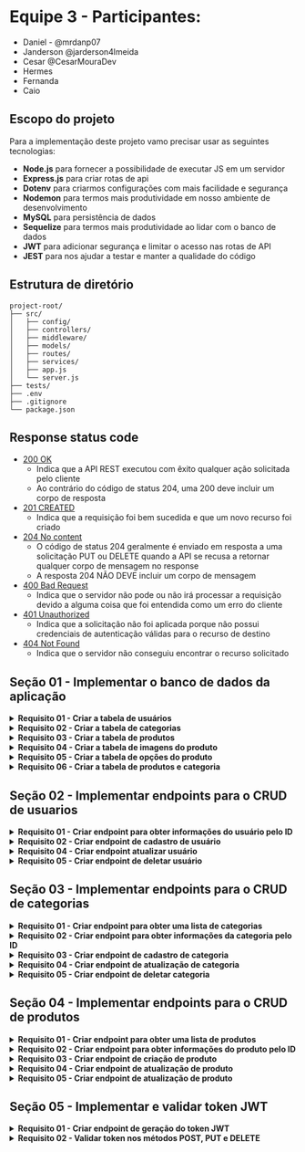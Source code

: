 # Equipe 3 - Participantes:
- Daniel - @mrdanp07
- Janderson @jarderson4lmeida
- Cesar @CesarMouraDev
- Hermes
- Fernanda
- Caio

## Escopo do projeto

Para a implementação deste projeto vamo precisar usar as seguintes tecnologias:

- **Node.js** para fornecer a possibilidade de executar JS em um servidor
- **Express.js** para criar rotas de api
- **Dotenv** para criarmos configurações com mais facilidade e segurança
- **Nodemon** para termos mais produtividade em nosso ambiente de desenvolvimento
- **MySQL** para persistência de dados
- **Sequelize** para termos mais produtividade ao lidar com o banco de dados 
- **JWT** para adicionar segurança e limitar o acesso nas rotas de API
- **JEST** para nos ajudar a testar e manter a qualidade do código

## Estrutura de diretório
```
project-root/
├── src/
│   ├── config/
│   ├── controllers/
│   ├── middleware/
│   ├── models/
│   ├── routes/
│   ├── services/
│   ├── app.js
│   └── server.js
├── tests/
├── .env
├── .gitignore
└── package.json
```

## Response status code
- [200 OK](https://developer.mozilla.org/pt-BR/docs/Web/HTTP/Status/200)
  - Indica que a API REST executou com êxito qualquer ação solicitada pelo cliente
  - Ao contrário do código de status 204, uma   200 deve incluir um corpo de resposta
- [201 CREATED](https://developer.mozilla.org/pt-BR/docs/Web/HTTP/Status/201)
  - Indica que a requisição foi bem sucedida e que um novo recurso foi criado
- [204 No content](https://developer.mozilla.org/pt-BR/docs/Web/HTTP/Status/204)
  - O código de status 204 geralmente é enviado em resposta a uma solicitação PUT ou DELETE quando a API se recusa a retornar qualquer corpo de mensagem no response
  - A resposta 204 NÃO DEVE incluir um corpo de mensagem
- [400 Bad Request](https://developer.mozilla.org/pt-BR/docs/Web/HTTP/Status/400)
  - Indica que o servidor não pode ou não irá processar a requisição devido a alguma coisa que foi entendida como um erro do cliente
- [401 Unauthorized](https://developer.mozilla.org/pt-BR/docs/Web/HTTP/Status/401)
  - Indica que a solicitação não foi aplicada porque não possui credenciais de autenticação válidas para o recurso de destino
- [404 Not Found](https://developer.mozilla.org/pt-BR/docs/Web/HTTP/Status/404)
  - Indica que o servidor não conseguiu encontrar o recurso solicitado


## Seção 01 - Implementar o banco de dados da aplicação

<details>
  <summary><strong>Requisito 01 - Criar a tabela de usuários</strong></summary><br>

O objetivo deste requisito é criar a tabela de usuários no banco de dados utilizando o Sequelize ORM. A tabela deve conter as colunas a seguir:

- **id**: Coluna do tipo INTEGER que representa a chave primária da tabela. Seu valor deve ser incrementado automaticamente pelo banco de dados
- **firstname**: Coluna do tipo STRING e de preenchimento obrigatório que armazena o primeiro nome do usuário
- **surname**: Coluna do tipo STRING e de preenchimento obrigatório que armazena o sobrenome do usuário.
- **email**: Coluna do tipo STRING e de preenchimento obrigatório que armazena o endereço de email do usuário
- **password**: Coluna do tipo STRING e de preenchimento obrigatório que armazena a senha do usuário. O valor a ser armazenado deve ser o hash da senha gerado pelo pacote bcrypt.

> Use a configuração `timestamps: true` do sequelize para gerar as colunas **created_at** e **updated_at**

</details>

<details>
  <summary><strong>Requisito 02 - Criar a tabela de categorias</strong></summary><br>

O objetivo deste requisito é criar a tabela de categorias no banco de dados utilizando o Sequelize ORM. A tabela deve conter as colunas a seguir:

- **id**: Coluna do tipo INTEGER que representa a chave primária da tabela. Seu valor deve ser incrementado automaticamente pelo banco de dados
- **name**: Coluna do tipo STRING e de preenchimento obrigatório que armazena o nome da categoria
- **slug**: Coluna do tipo STRING, e de preenchimento obrigatório que armazena o slug da categoria.
- **use_in_menu**: Coluna do tipo BOOLEAN e de preenchimento opcional que define se a categoria pode ser exibida no menu. Valor padrão deve ser 0.

> Use a configuração `timestamps: true` do sequelize para gerar as colunas **created_at** e **updated_at**

</details>

<details>
  <summary><strong>Requisito 03 - Criar a tabela de produtos</strong></summary><br>

O objetivo deste requisito é criar a tabela de produtos no banco de dados utilizando o Sequelize ORM. A tabela deve conter as colunas a seguir:

- **id**: Coluna do tipo INTEGER que representa a chave primária da tabela. Seu valor deve ser incrementado automaticamente pelo banco de dados
- **enabled**: Coluna do tipo BOOLEAN e de preenchimento opcional que define se o produto está habilitado (1) ou desabilitado (0). Valor padrão deve ser 0.
- **name**: Coluna do tipo STRING e de preenchimento obrigatório que armazena o nome do produto.
- **slug**: Coluna do tipo STRING e de preenchimento obrigatório que armazena o slug do produto.
- **use_in_menu**: Coluna do tipo BOOLEAN e de preenchimento opcional que define se a categoria pode ser exibida no menu. Valor padrão deve ser 0.
- **stock**: Coluna do tipo INTEGER e de preenchimento opcional que armazena a quantidade de produto disponível. Valor padrão deve ser 0.
- **description**: Coluna do tipo STRING e de preenchimento opcional que armazena a descrição do produto.
- **price**: Coluna do tipo FLOAT e de preenchimento obrigatório que armazena o preço do produto. 
- **price_with_discount**: Coluna do tipo FLOAT e de preenchimento obrigatório que armazena o preço do produto com desconto. 

> Use a configuração `timestamps: true` do sequelize para gerar as colunas **created_at** e **updated_at**

</details>

<details>
  <summary><strong>Requisito 04 - Criar a tabela de imagens do produto</strong></summary><br>

O objetivo deste requisito é criar a tabela de imagens dos produtos no banco de dados utilizando o Sequelize ORM. A tabela deve conter as colunas a seguir:

- **id**: Coluna do tipo INTEGER que representa a chave primária da tabela. Seu valor deve ser incrementado automaticamente pelo banco de dados
- **product_id**: Coluna do tipo INTEGER que representa a chave estrangeira da tabela. Seu valor deve ser uma referência de um valor existente na primary key da tabela de produtos
- **enabled**: Coluna do tipo BOOLEAN e de preenchimento opcional que define se o produto está habilitado (1) ou desabilitado (0). Valor padrão deve ser 0.
- **path**: Coluna do tipo STRING e de preenchimento obrigatório que armazena o caminho relativo da imagem salva no servidor.

</details>

<details>
  <summary><strong>Requisito 05 - Criar a tabela de opções do produto</strong></summary><br>

O objetivo deste requisito é criar a tabela de opções do produto no banco de dados utilizando o Sequelize ORM. A tabela deve conter as colunas a seguir:

- **id**: Coluna do tipo INTEGER que representa a chave primária da tabela. Seu valor deve ser incrementado automaticamente pelo banco de dados
- **product_id**: Coluna do tipo INTEGER e de preenchimento obrigatório que representa a chave estrangeira da tabela. Seu valor deve ser uma referência de um valor existente na primary key da tabela de produtos
- **title**: Coluna do tipo STRING e de preenchimento obrigatório que armazena o título da opção.
- **shape**: Coluna do tipo ENUM e de preenchimento opcional que armazena o formato em que a opção do produto deve ser renderizada. Essa coluna deve aceitar apenas dois valores (square ou circle). Valor padrão deve ser "square"
- **radius**: Coluna do tipo INTEGER e de preenchimento opcional que armazena o valor do `border-radius` da opção do produto. Valor padrão deve ser 0
- **type**: Coluna do tipo ENUM e de preenchimento opcional que armazena o tipo do input usado como opção. Essa coluna deve aceitar apenas dois valores (text ou color). Valor padrão deve ser "text"
- **values**: Coluna do tipo STRING e de preenchimento obrigatório que armazena todas as opção do produto separadas por vírgula.

</details>

<details>
  <summary><strong>Requisito 06 - Criar a tabela de produtos e categoria</strong></summary><br>

O objetivo deste requisito é criar a tabela de opções do produto no banco de dados utilizando o Sequelize ORM. A tabela deve conter as colunas a seguir:

- **product_id**: Coluna do tipo INTEGER e de preenchimento obrigatório que representa a chave estrangeira da tabela. Seu valor deve ser referência de um valor existente na primary key da tabela de produtos
- **category_id**: Coluna do tipo INTEGER e de preenchimento obrigatório que representa a chave estrangeira da tabela. Seu valor deve ser referência de um valor existente na primary key da tabela de categorias

</details>

## Seção 02 - Implementar endpoints para o CRUD de usuarios

<details>
  <summary><strong>Requisito 01 - Criar endpoint para obter informações do usuário pelo ID</strong></summary><br>
  
- GET /v1/user/:id

**Response body**
```json
{
  "id": 1,
  "firstname": "user firstname",
  "surname": "user surname",
  "email": "user@mail.com"
}  
```

**Response Status Code**
- 200 OK - Deve ser retornado quando a requisição foi bem sucedida
- 404 Not Found - Deve ser retornado quando o recurso solicitado não existe
</details>


<details>
  <summary><strong>Requisito 02 - Criar endpoint de cadastro de usuário</strong></summary><br>
  
- POST /v1/user

**Headers**
- Content-type: application/json

**Payload**

```json
{
  "firstname": "user firstname",
  "surname": "user surname",
  "email": "user@mail.com",
  "password": "123@123",
  "confirmPassword": "123@123",
}  
```

**Response Status Code**
- 201 Created - Deve ser retornado quando o cadastro for bem sucedido
- 400 Bad Request - Deve ser retornado quando a os dados da requisição estiverem incorretos
</details>

<details>
  <summary><strong>Requisito 04 - Criar endpoint atualizar usuário</strong></summary><br>

  - PUT /v1/user/:id

**Headers**
- Content-type: application/json

**Payload**
```json
{
  "firstname": "user firstname",
  "surname": "user surname",
  "email": "user@mail.com",
}  
```

**Response Status Code**
- 204 No Content - Deve ser retornado quando a requisição foi bem sucedida mas nenhum corpo deve ser retornado.
- 400 Bad Request - Deve ser retornado quando a os dados da requisição estiverem incorretos
- 401 Unauthorized - Deve ser retornado quando o token de autorização não for enviado ou estiver incorreto
- 404 Not Found - Deve ser retornado quando o recurso solicitado não existe
</details>


<details>
  <summary><strong>Requisito 05 - Criar endpoint de deletar usuário</strong></summary><br>

- DELETE /v1/user/:id

**Headers**
- Content-type: application/json

**Response Status Code**
- 204 No Content - Deve ser retornado quando a requisição foi bem sucedida mas nenhum corpo deve ser retornado.
- 401 Unauthorized - Deve ser retornado quando o token de autorização não for enviado ou estiver incorreto
- 404 Not Found - Deve ser retornado quando o recurso solicitado não existe

</details>

## Seção 03 - Implementar endpoints para o CRUD de categorias

<details>
  <summary><strong>Requisito 01 - Criar endpoint para obter uma lista de categorias</strong></summary><br>

- GET /v1/category/search

**Query params**
  - `limit=-1`
    - Query string para definir o limit de itens por página
    - Use `-1` como valor para buscar todos os itens
    - Padrão: 12
  - `page=1`
    - Query string para definir a paginação dos dados retornados
    - Quando `limit` receber `-1` a opção de `page` não tem nenhum efeito no resultado da busca e pode ser omitida da query string
    - Padrão: 1
  - `fields=name,slug`
    - Query string para limitar quais campos serão retornados
  - `use_in_menu=true`
    - Query string para filtrar apenas as categorias que podem aparecer no menu

**Response body**
```json
{
  "data": [
    {
      "id": 1,
      "name": "Shoes",
      "slug": "shoes",
      "use_in_menu": true
    },
    {
      "id": 2,
      "name": "Offers",
      "slug": "offers",
      "use_in_menu": true
    },
    {
      "id": 3,
      "name": "Black Friday",
      "slug": "black-friday",
      "use_in_menu": false
    }
  ],
  "total": 10,
  "limit": -1,
  "page": 1
}  
```

**Response Status Code**
- 200 OK - Deve ser retornado quando a requisição foi bem sucedida
- 400 Bad Request - Deve ser retornado quando a os dados da requisição estiverem incorretos
</details>

<details>
  <summary><strong>Requisito 02 - Criar endpoint para obter informações da categoria pelo ID</strong></summary><br>

- GET /v1/category/:id

**Response body**
```json
{
  "id": 1,
  "name": "Shoes",
  "slug": "shoes",
  "use_in_menu": true
}  
```

**Response Status Code**
- 200 OK - Deve ser retornado quando a requisição foi bem sucedida
- 404 Not Found - Deve ser retornado quando o recurso solicitado não existe
</details>


<details>
  <summary><strong>Requisito 03 - Criar endpoint de cadastro de categoria</strong></summary><br>

- POST /v1/category

**Headers**
- Content-type: application/json

**Payload**

```json
{
  "name": "Shoes",
  "slug": "shoes",
  "use_in_menu": true
}  
```

**Response Status Code**
- 201 Created - Deve ser retornado quando o cadastro for bem sucedido
- 400 Bad Request - Deve ser retornado quando a os dados da requisição estiverem incorretos
- 401 Unauthorized - Deve ser retornado quando o token de autorização não for enviado ou estiver incorreto
</details>

<details>
  <summary><strong>Requisito 04 - Criar endpoint de atualização de categoria</strong></summary><br>

- PUT /v1/category/:id

**Headers**
- Content-type: application/json

**Payload**
```json
{
  "name": "Shoes",
  "slug": "shoes",
  "use_in_menu": true
} 
```

**Response Status Code**
- 204 No Content - Deve ser retornado quando a requisição foi bem sucedida mas nenhum corpo deve ser retornado.
- 400 Bad Request - Deve ser retornado quando a os dados da requisição estiverem incorretos
- 401 Unauthorized - Deve ser retornado quando o token de autorização não for enviado ou estiver incorreto
- 404 Not Found - Deve ser retornado quando o recurso solicitado não existe
</details>

<details>
  <summary><strong>Requisito 05 - Criar endpoint de deletar categoria</strong></summary><br>

- DELETE /v1/category/:id

**Headers**
- Content-type: application/json

**Response Status Code**
- 204 No Content - Deve ser retornado quando a requisição foi bem sucedida mas nenhum corpo deve ser retornado.
- 401 Unauthorized - Deve ser retornado quando o token de autorização não for enviado ou estiver incorreto
- 404 Not Found - Deve ser retornado quando o recurso solicitado não existe
</details>

## Seção 04 - Implementar endpoints para o CRUD de produtos

<details>
  <summary><strong>Requisito 01 - Criar endpoint para obter uma lista de produtos</strong></summary><br>

- GET /v1/product/search

**Query params**
  - `limit=30`
    - Query string para definir o limit de itens por página
    - Use `-1` como valor para buscar todos os itens
    - Padrão: 12
  - `page=2`
    - Query string para definir a paginação dos dados retornados
    - Quando `limit` receber `-1` a opção de `page` não tem nenhum efeito no resultado da busca e pode ser omitida da query string
    - Padrão: 1
  - `fields=name,images,price`
    - Query string para limitar quais campos serão retornados
  - `match=Tênis`
    - Query string usada para filtrar o resultado de produtos por um termo que combine com o nome ou descrição do produto
  - `category_ids=15,24`
    - Query string usada para filtrar o resultado de produtos pelo ID das categorias
  - `price-range=100-200`
    - Query string para filtrar o resultado de produtos por uma determinada "janela" de preços 
  - `option[45]=GG,PP`
    - Query string para filtrar o resultado de produtos pelo valor das opções disponíveis

**Response body**
```json
{
  "data": [
    {
      "id": 1,
      "enabled": true,
      "name": "Produto 01",
      "slug": "produto-01",
      "stock": 10,
      "description": "Descrição do produto 01",
      "price": 119.90,
      "price_with_discount": 99.90,
      "category_ids": [1, 15, 24, 68],
      "images": [
        {
          "id": 1,
          "content": "https://store.com/media/product-01/image-01.png"
        },
        {
          "id": 2,
          "content": "https://store.com/media/product-01/image-02.png"
        },
        {
          "id": 3,
          "content": "https://store.com/media/product-01/image-02.jpg"
        }
      ],
      "options": [
        { 
          "id": 1
          ... 
        },
        { 
          "id": 2
          ... 
        }
      ]
    }
  ],
  "total": 120,
  "limit": 12,
  "page": 1,
}  
```
**Response Status Code**
- 200 OK - Deve ser retornado quando a requisição foi bem sucedida
- 400 Bad Request - Deve ser retornado quando a os dados da requisição estiverem incorretos
</details>

<details>
  <summary><strong>Requisito 02 - Criar endpoint para obter informações do produto pelo ID</strong></summary><br>

- GET /v1/product/:id

**Response body**
```json
{
  "id": 1,
  "enabled": true,
  "name": "Produto 01",
  "slug": "product-01",
  "stock": 10,
  "description": "Descrição do produto 01",
  "price": 119.90,
  "price_with_discount": 99.90,
  "category_ids": [1, 15, 24, 68],
  "images": [
    {
      "id": 1,
      "content": "https://store.com/media/product-01/image-01.png"
    },
    {
      "id": 2,
      "content": "https://store.com/media/product-01/image-02.png"
    },
    {
      "id": 3,
      "content": "https://store.com/media/product-01/image-02.jpg"
    }
  ],
  "options": [
    { 
      "id": 1
      ... 
    },
    { 
      "id": 2
      ... 
    }
  ]
}  
```

**Response Status Code**
- 200 OK - Deve ser retornado quando a requisição foi bem sucedida
- 404 Not Found - Deve ser retornado quando o recurso solicitado não existe
</details>

<details>
  <summary><strong>Requisito 03 - Criar endpoint de criação de produto</strong></summary><br>

- POST /v1/product

**Headers**
- Content-type: application/json

**Payload**

```json
  {
    "enabled": true,
    "name": "Produto 01",
    "slug": "produto-01",
    "stock": 10,
    "description": "Descrição do produto 01",
    "price": 119.90,
    "price_with_discount": 99.90,
    "category_ids": [1, 15, 24, 68],
    "images": [ 
      {
        "type": "image/png",
        "content": "base64 da imagem 1" 
      },
      {
        "type": "image/png",
        "content": "base64 da imagem 2" 
      },
      {
        "type": "image/jpg",
        "content": "base64 da imagem 3" 
      }
    ],
    "options": [
      {
        "title": "Cor",
        "shape": "square",
        "radius": "4px",
        "type": "text",
        "value": ["PP", "GG", "M"]
      },
      {
        "title": "Tamanho",
        "shape": "circle",
        "type": "color",
        "values": ["#000", "#333"]
      }
    ]
  }
  ```

**Response Status Code**
- 201 Created - Deve ser retornado quando o cadastro for bem sucedido
- 400 Bad Request - Deve ser retornado quando a os dados da requisição estiverem incorretos
- 401 Unauthorized - Deve ser retornado quando o token de autorização não for enviado ou estiver incorreto
</details>

<details>
  <summary><strong>Requisito 04 - Criar endpoint de atualização de produto</strong></summary><br>

- PUT /v1/product/:id

**Headers**
- Content-type: application/json

**Payload**

```json
  {
    "enabled": true,
    "name": "Produto 01 atualizado",
    "slug": "produto-01-atualizado",
    "stock": 20,
    "description": "Descrição do produto 01 atualizado",
    "price": 49.9,
    "price_with_discount": 0,
    "category_ids": [1, 15, 24, 68],
    "images": [ 
      {
        "type": "image/png",
        "content": "base64 da imagem 1" 
      },
      {
        "id": 2,
        "deleted": true
      },
      {
        "id": 3,
        "content": "base64 da imagem 3" 
      },
      {
        "id": 1,
        "content": "https://store.com/media/product-01/image-01.jpg"
      }
    ],
    "options": [
      {
        "id": 1,
        "deleted": true,
      }
      {
        "id": 2,
        "radius": "10px",
        "value": ["42/43", "44/45"]
      },
      {
        "title": "Tipo",
        "shape": "square",
        "type": "text",
        "values": ["100% algodão", "65% algodão"]
      }
    ]
  }
  ```

**Response Status Code**
- 204 No Content - Deve ser retornado quando a requisição foi bem sucedida mas nenhum corpo deve ser retornado.
- 400 Bad Request - Deve ser retornado quando a os dados da requisição estiverem incorretos
- 401 Unauthorized - Deve ser retornado quando o token de autorização não for enviado ou estiver incorreto
- 404 Not Found - Deve ser retornado quando o recurso solicitado não existe
</details>


<details>
  <summary><strong>Requisito 05 - Criar endpoint de atualização de produto</strong></summary><br>

- DELETE /v1/product/:id

**Headers**
- Content-type: application/json

**Response Status Code**
- 204 No Content - Deve ser retornado quando a requisição foi bem sucedida mas nenhum corpo deve ser retornado.
- 401 Unauthorized - Deve ser retornado quando o token de autorização não for enviado ou estiver incorreto
- 404 Not Found - Deve ser retornado quando o recurso solicitado não existe
</details>


## Seção 05 - Implementar e validar token JWT
<details>
  <summary><strong>Requisito 01 - Criar endpoint de geração do token JWT</strong></summary><br>

- POST /v1/user/token

**Headers**
- Content-type: application/json

**Payload**

```json
{
  "email": "user@mail.com",
  "password": "123@123",
}  
```

**Response body**
```json
{
  "token": "<JWT>",
}  
```

**Response Status Code**
- 200 OK - Deve ser retornado quando a requisição foi bem sucedida
- 400 Bad Request - Deve ser retornado quando a os dados da requisição estiverem incorretos
</details>

<details>
  <summary><strong>Requisito 02 - Validar token nos métodos POST, PUT e DELETE</strong></summary><br>

  Todos os endpoints POST, PUT e DELETE devem conter o cabeçalho `Authorization: Bearer <jwt>`, caso contrario a requisição
  deve ser rejeitada com o status code **400 Bad Request**
<details>
